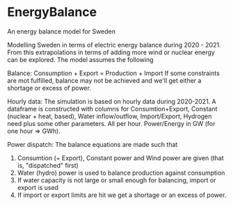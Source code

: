 # EnergyBalance
An energy balance model for Sweden

Modelling Sweden in terms of electric energy balance during 2020 - 2021. From
this extrapolations in terms of adding more wind or nuclear energy can be
explored. The model assumes the following

Balance:
    Consumption + Export = Production + Import
If some constraints are mot fulfilled, balance may not be achieved and we'll
get either a shortage or excess of power.

Hourly data:
The simulation is based on hourly data during 2020-2021. A dataframe is
constructed with columns for Consumtion+Export, Constant (nuclear + heat,
based), Water inflow/outflow, Import/Export, Hydrogen need plus some other
parameters. All per hour. Power/Energy in GW (for one hour => GWh).

Power dispatch:
The balance equations are made such that
1. Consumtion (+ Export), Constant power and Wind power are given (that is,
"dispatched" first)
2. Water (hydro) power is used to balance production against consumption
3. If water capacity is not large or small enough for balancing, import or
export is used
4. If import or export limits are hit we get a shortage or an excess of power.


